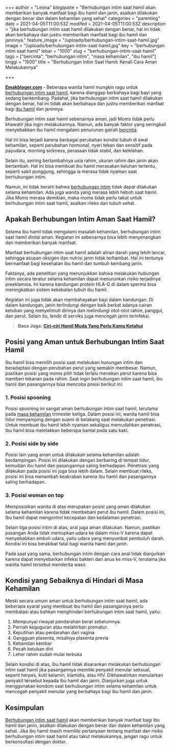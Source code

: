 +++
author = "Leona"
blogquote = "Berhubungan intim saat hamil akan memberikan banyak manfaat bagi ibu hamil dan janin, asalkan dilakukan dengan benar dan dalam kehamilan yang sehat"
categories = "parenting"
date = 2021-04-05T11:00:53Z
modifed = 2021-04-05T11:00:53Z
description = "jika berhubungan intim saat hamil dilakukan dengan benar, hal ini tidak akan berbahaya dan justru memberikan manfaat bagi ibu hamil dan janinnya."
feature_image = "/uploads/berhubungan-intim-saat-hamil.jpg"
image = "/uploads/berhubungan-intim-saat-hamil.jpg"
key = "berhubungan intim saat hamil"
lebar = "1000"
slug = "berhubungan-intim-saat-hamil"
tags = ["bercinta", "berhubungan intim", "masa kehamilan", "ibu hamil"]
tinggi = "1500"
title = "Berhubungan Intim Saat Hamil: Kenali Cara Aman Melakukannya"

+++

[**Emakbloger.com**](/) - Beberapa wanita hamil mungkin ragu untuk [berhubungan intim saat hamil](/tags/berhubungan-intim), karena dianggap berbahaya bagi bayi yang sedang berkembang. Padahal, jika berhubungan intim saat hamil dilakukan dengan benar, hal ini tidak akan berbahaya dan justru memberikan manfaat bagi [ibu hamil](/tags/ibu-hamil) dan janinnya.

Berhubungan intim saat hamil sebenarnya aman, jadi Moms tidak perlu khawatir jika ingin melakukannya. Namun, ada banyak faktor yang seringkali menyebabkan ibu hamil mengalami penurunan gairah [bercinta](tags/bercinta).

Hal ini bisa terjadi karena berbagai perubahan kondisi tubuh di awal kehamilan, seperti perubahan hormonal, nyeri tekan dan sensitif pada payudara, morning sickness, perasaan tidak stabil, dan kelelahan.

Selain itu, seiring bertambahnya usia rahim, ukuran rahim dan janin akan bertambah. Hal ini bisa membuat ibu hamil merasakan keluhan tertentu, seperti sakit punggung, sehingga ia merasa tidak nyaman saat berhubungan intim.

Namun, ini tidak berarti bahwa [berhubungan intim](/tags/berhubungan-intim) tidak dapat dilakukan selama kehamilan. Ada juga wanita yang merasa lebih heboh saat hamil. Jika Moms merasa demikian, maka moms tidak perlu takut untuk berhubungan intim saat hamil, asalkan rileks dan tubuh sehat.

## Apakah Berhubungan Intim Aman Saat Hamil?

Selama ibu hamil tidak mengalami masalah kehamilan, berhubungan intim saat hamil dinilai aman. Kegiatan ini sebenarnya bisa lebih menyenangkan dan memberikan banyak manfaat.

Manfaat berhubungan intim saat hamil adalah aliran darah yang lebih lancar, sehingga asupan oksigen dan nutrisi janin tidak terhambat. Hal ini tentunya bermanfaat bagi kesehatan ibu hamil dan tumbuh kembang janin.

Faktanya, ada penelitian yang menunjukkan bahwa melakukan hubungan intim secara teratur selama kehamilan dapat menurunkan risiko terjadinya preeklamsia. Ini karena kandungan protein HLA-G di dalam sperma bisa meningkatkan sistem kekebalan tubuh ibu hamil.

Kegiatan ini juga tidak akan membahayakan bayi dalam kandungan. Di dalam kandungan, janin terlindungi dengan baik berkat adanya cairan ketuban yang menyelimuti dirinya dan melindungi otot-otot rahim, panggul, dan perut. Selain itu, lendir di serviks juga mencegah janin terinfeksi.

> **Baca Juga:** [**Ciri-ciri Hamil Muda Yang Perlu Kamu Ketahui**](https://www.emakbloger.com/ciri-ciri-hamil-muda/)

## Posisi yang Aman untuk Berhubungan Intim Saat Hamil

Ibu hamil bisa memilih posisi saat melakukan hunungan intim dan beradaptasi dengan perubahan perut yang semakin membesar. Namun, pastikan posisi yang moms pilih tidak terlalu menekan perut karena bisa memberi tekanan pada rahim. Saat ingin berhubungan intim saat hamil, ibu hamil dan pasangannya bisa mencoba posisi berikut ini:

### 1. Posisi spooning

Posisi spooning ini sangat aman berhubungan intim saat hamil, terutama pada [masa kehamilan](/tags/masa-kehamilan) trimester ketiga. Dalam posisi ini, wanita hamil bisa tidur menyamping dengan suami di belakang saat melakukan penetrasi. Untuk membuat ibu hamil lebih nyaman sekaligus memudahkan penetrasi, ibu hamil bisa meletakkan beberapa bantal pada satu kaki.

### 2. Posisi side by side

Posisi lain yang aman untuk dilakukan selama kehamilan adalah berdampingan. Posisi ini dilakukan dengan berbaring di tempat tidur, kemudian ibu hamil dan pasangannya saling berhadapan. Penetrasi yang dilakukan pada posisi ini juga bisa lebih dalam. Selain membuat rileks, posisi ini bisa menambah keakraban karena ibu hamil dan pasangannya saling berhadapan.

### 3. Posisi woman on top

Memposisikan wanita di atas merupakan posisi yang aman dilakukan selama kehamilan karena tidak membebani perut ibu hamil. Dalam posisi ini, Ibu hamil dapat mengontrol kecepatan dan kedalaman penetrasi.

Selain tiga posisi intim di atas, oral juga aman dilakukan. Namun, pastikan pasangan Anda tidak meniupkan udara ke dalam miss-V karena dapat menyebabkan emboli udara, yaitu udara yang menyumbat pembuluh darah. Kondisi ini bisa berakibat fatal bagi wanita hamil dan janin.

Pada saat yang sama, berhubungan intim dengan cara anal tidak dianjurkan karena dapat menyebarkan infeksi bakteri dari anus ke miss-V, terutama jika wanita hamil tersebut menderita wasir.

## Kondisi yang Sebaiknya di Hindari di Masa Kehamilan

Meski secara umum aman untuk berhubungan intim saat hamil, ada beberapa syarat yang membuat ibu hamil dan pasangannya perlu membatasi atau bahkan menghindari berhubungan intim saat hamil, yaitu:

1. Mempunyai riwayat pendarahan berat sebelumnya.
2. Pernah keguguran atau melahirkan prematur.
3. Keputihan atau perdarahan dari vagina
4. Gangguan plasenta, misalnya plasenta previa
5. Kehamilan kembar
6. Pecah ketuban dini
7. Leher rahim sudah mulai terbuka

Selain kondisi di atas, ibu hamil tidak disarankan melakukan berhubungan intim saat hamil jika pasangannya memiliki penyakit menular seksual, seperti herpes, kutil kelamin, klamidia, atau HIV. Dikhawatirkan menularkan penyakit tersebut kepada ibu hamil dan janin. Dianjurkan juga untuk menggunakan kondom saat berhubungan intim selama kehamilan untuk mencegah penyakit menular yang berbahaya bagi ibu hamil dan janin.

## Kesimpulan

[Berhubungan intim saat hamil](/tags/berhubungan-intim) akan memberikan banyak manfaat bagi ibu hamil dan janin, asalkan dilakukan dengan benar dan dalam kehamilan yang sehat. Jika ibu hamil masih memiliki pertanyaan tentang manfaat dan risiko berhubungan intim saat hamil atau takut melakukannya, jangan ragu untuk berkonsultasi dengan dokter.
